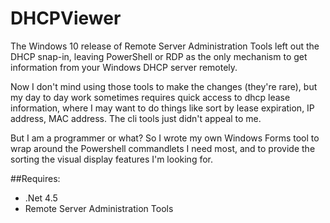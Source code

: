 # DHCPViewer

The Windows 10 release of Remote Server Administration Tools left out the DHCP snap-in, 
leaving PowerShell or RDP as the only mechanism to get information from your Windows DHCP server remotely.

Now I don't mind using those tools to make the changes (they're rare), but my day to day work sometimes requires 
quick access to dhcp lease information, where I may want to do things like sort by lease expiration, IP address, 
MAC address. The cli tools just didn't appeal to me.

But I am a programmer or what? So I wrote my own Windows Forms tool to wrap around the Powershell commandlets I need
most, and to provide the sorting the visual display features I'm looking for.

##Requires:

* .Net 4.5
* Remote Server Administration Tools

